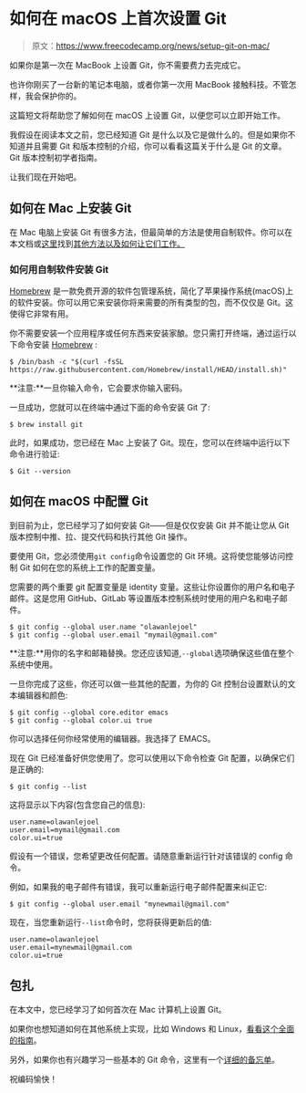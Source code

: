 # 如何在 macOS 上首次设置 Git

> 原文：<https://www.freecodecamp.org/news/setup-git-on-mac/>

如果你是第一次在 MacBook 上设置 Git，你不需要费力去完成它。

也许你刚买了一台新的笔记本电脑，或者你第一次用 MacBook 接触科技。不管怎样，我会保护你的。

这篇短文将帮助您了解如何在 macOS 上设置 Git，以便您可以立即开始工作。

我假设在阅读本文之前，您已经知道 Git 是什么以及它是做什么的。但是如果你不知道并且需要 Git 和版本控制的介绍，你可以看看这篇关于什么是 Git 的文章。Git 版本控制初学者指南。

让我们现在开始吧。

## 如何在 Mac 上安装 Git

在 Mac 电脑上安装 Git 有很多方法，但最简单的方法是使用自制软件。你可以在本文档或[这里](https://git-scm.com/book/en/v2/Getting-Started-Installing-Git)找到[其他方法以及如何让它们工作。](https://git-scm.com/download/mac)

### 如何用自制软件安装 Git

[Homebrew](https://brew.sh/) 是一款免费开源的软件包管理系统，简化了苹果操作系统(macOS)上的软件安装。你可以用它来安装你将来需要的所有类型的包，而不仅仅是 Git。这使得它非常有用。

你不需要安装一个应用程序或任何东西来安装家酿。您只需打开终端，通过运行以下命令安装 [Homebrew](https://brew.sh/) :

```
$ /bin/bash -c "$(curl -fsSL https://raw.githubusercontent.com/Homebrew/install/HEAD/install.sh)" 
```

**注意:**一旦你输入命令，它会要求你输入密码。

一旦成功，您就可以在终端中通过下面的命令安装 Git 了:

```
$ brew install git 
```

此时，如果成功，您已经在 Mac 上安装了 Git。现在，您可以在终端中运行以下命令进行验证:

```
$ Git --version 
```

## 如何在 macOS 中配置 Git

到目前为止，您已经学习了如何安装 Git——但是仅仅安装 Git 并不能让您从 Git 版本控制中推、拉、提交代码和执行其他 Git 操作。

要使用 Git，您必须使用`git config`命令设置您的 Git 环境。这将使您能够访问控制 Git 如何在您的系统上工作的配置变量。

您需要的两个重要 git 配置变量是 identity 变量。这些让你设置你的用户名和电子邮件。这是您用 GitHub、GitLab 等设置版本控制系统时使用的用户名和电子邮件。

```
$ git config --global user.name "olawanlejoel"
$ git config --global user.email "mymail@gmail.com" 
```

**注意:**用你的名字和邮箱替换。您还应该知道,`--global`选项确保这些值在整个系统中使用。

一旦你完成了这些，你还可以做一些其他的配置，为你的 Git 控制台设置默认的文本编辑器和颜色:

```
$ git config --global core.editor emacs
$ git config --global color.ui true 
```

你可以选择任何你经常使用的编辑器。我选择了 EMACS。

现在 Git 已经准备好供您使用了。您可以使用以下命令检查 Git 配置，以确保它们是正确的:

```
$ git config --list 
```

这将显示以下内容(包含您自己的信息):

```
user.name=olawanlejoel
user.email=mymail@gmail.com
color.ui=true 
```

假设有一个错误，您希望更改任何配置。请随意重新运行针对该错误的 config 命令。

例如，如果我的电子邮件有错误，我可以重新运行电子邮件配置来纠正它:

```
$ git config --global user.email "mynewmail@gmail.com" 
```

现在，当您重新运行`--list`命令时，您将获得更新后的值:

```
user.name=olawanlejoel
user.email=mynewmail@gmail.com
color.ui=true 
```

## 包扎

在本文中，您已经学习了如何首次在 Mac 计算机上设置 Git。

如果你也想知道如何在其他系统上实现，比如 Windows 和 Linux，[看看这个全面的指南](https://www.freecodecamp.org/news/git-first-time-setup/)。

另外，如果你也有兴趣学习一些基本的 Git 命令，这里有一个[详细的备忘单](https://www.freecodecamp.org/news/git-cheat-sheet/)。

祝编码愉快！